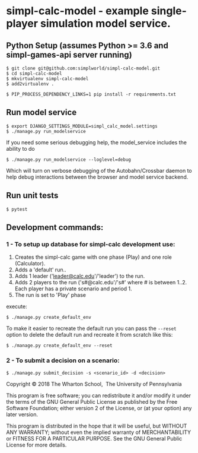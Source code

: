 # simpl-calc-model - example single-player simulation model service.

## Python Setup (assumes Python >= 3.6 and simpl-games-api server running)

```shell
$ git clone git@github.com:simplworld/simpl-calc-model.git
$ cd simpl-calc-model
$ mkvirtualenv simpl-calc-model
$ add2virtualenv .

$ PIP_PROCESS_DEPENDENCY_LINKS=1 pip install -r requirements.txt
```
## Run model service

```shell
$ export DJANGO_SETTINGS_MODULE=simpl_calc_model.settings
$ ./manage.py run_modelservice
```

If you need some serious debugging help, the model_service includes the ability to do

```shell
$ ./manage.py run_modelservice --loglevel=debug
```

Which will turn on verbose debugging of the Autobahn/Crossbar daemon to help debug interactions between the browser and model service backend.

## Run unit tests

```shell
$ pytest
```

## Development commands:

### 1 - To setup up database for simpl-calc development use:

1. Creates the simpl-calc game with one phase (Play) and one role (Calculator).
1. Adds a 'default' run..
1. Adds 1 leader ('leader@calc.edu'/'leader') to the run.
1. Adds 2 players to the run ('s#@calc.edu'/'s#' where # is between 1..2. Each player has a private scenario and period 1.
1. The run is set to 'Play' phase

execute:

```shell
$ ./manage.py create_default_env
```

To make it easier to recreate the default run you can pass the `--reset` option to delete the
default run and recreate it from scratch like this:

```shell
$ ./manage.py create_default_env --reset
```

### 2 - To submit a decision on a scenario:

```shell
$ ./manage.py submit_decision -s <scenario_id> -d <decision>
```

Copyright © 2018 The Wharton School,  The University of Pennsylvania 

This program is free software; you can redistribute it and/or
modify it under the terms of the GNU General Public License
as published by the Free Software Foundation; either version 2
of the License, or (at your option) any later version.

This program is distributed in the hope that it will be useful,
but WITHOUT ANY WARRANTY; without even the implied warranty of
MERCHANTABILITY or FITNESS FOR A PARTICULAR PURPOSE.  See the
GNU General Public License for more details.

